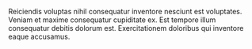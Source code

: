 Reiciendis voluptas nihil consequatur inventore nesciunt est voluptates. Veniam et maxime consequatur cupiditate ex. Est tempore illum consequatur debitis dolorum est. Exercitationem doloribus qui inventore eaque accusamus.